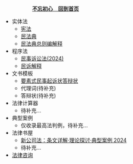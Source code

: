 &emsp; &emsp;&emsp;&emsp;&emsp; [**不忘初心&emsp;回到首页**](./README.md ) 


- 实体法
  - [宪法](./docs/001宪法.md)
  - [民法典](./docs/002民法典.md)
  - [民法典总则编解释](./docs/002民法典总则编解释.md)
- 程序法   
  - [民事诉讼法(2024)](./docs/100民事诉讼法.md)
  - [民诉解释](./docs/101民事诉讼法解释.md)
- 文书模板
  - [要素式民事起诉状答辩状](./docs/20250314文书模版.md)
  - 代理词(待补充)
  - 答辩状(待补充)
- 法律计算器
  - 待补充...
- 典型案例
  - 仅收录最高法判例，待补充...
- 法律书屋
  - [新公司法：条文详解·理论探讨·典型案例 2024](./docs/xieyi.md)
  - 待补充...
- [法律咨询](./docs/201%E8%81%94%E7%B3%BB%E6%88%91%E4%BB%AC.md)
